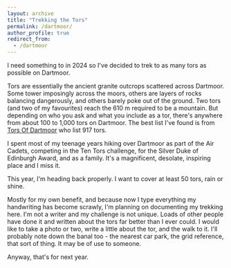 ```yaml
---
layout: archive
title: "Trekking the Tors"
permalink: /dartmoor/
author_profile: true
redirect_from:
  - /dartmoor
---
```


I need something to in 2024 so I've decided to trek to as many tors as possible on Dartmoor.

Tors are essentially the ancient granite outcrops scattered across Dartmoor. Some tower imposingly across the moors, others are layers of rocks balancing dangerously, and others barely poke out of the ground. Two tors (and two of my favourites) reach the 610 m required to be a mountain. But depending on who you ask and what you include as a tor, there's anywhere from about 100 to 1,000 tors on Dartmoor. The best list I've found is from [Tors Of Dartmoor](https://www.torsofdartmoor.co.uk/index.php) who list 917 tors.

I spent most of my teenage years hiking over Dartmoor as part of the Air Cadets, competing in the Ten Tors challenge, for the Silver Duke of Edinburgh Award, and as a family. It's a magnificent, desolate, inspiring place and I miss it.  

This year, I'm heading back properly. I want to cover at least 50 tors, rain or shine.

Mostly for my own benefit, and because now I type everything my handwriting has become scrawly, I'm planning on documenting my trekking here. I'm not a writer and my challenge is not unique. Loads of other people have done it and written about the tors far better than I ever could. I would like to take a photo or two, write a little about the tor, and the walk to it. I'll probably note down the banal too - the nearest car park, the grid reference, that sort of thing. It may be of use to someone.

Anyway, that's for next year.
